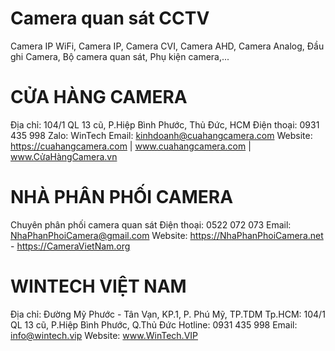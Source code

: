 # Camera quan sát CCTV
 Camera IP WiFi, Camera IP, Camera CVI, Camera AHD, Camera Analog, Đầu ghi Camera, Bộ camera quan sát, Phụ kiện camera,...


# CỬA HÀNG CAMERA 
Địa chỉ: 104/1 QL 13 cũ, P.Hiệp Bình Phước, Thủ Đức, HCM
Điện thoại: 0931 435 998 Zalo: WinTech
Email: kinhdoanh@cuahangcamera.com
Website: https://cuahangcamera.com | www.cuahangcamera.com | www.CửaHàngCamera.vn


# NHÀ PHÂN PHỐI CAMERA 
Chuyên phân phối camera quan sát
Điện thoại: 0522 072 073
Email: NhaPhanPhoiCamera@gmail.com
Website: https://NhaPhanPhoiCamera.net - https://CameraVietNam.org


# WINTECH VIỆT NAM 
Địa chỉ: Đường Mỹ Phước - Tân Vạn, KP.1, P. Phú Mỹ, TP.TDM
Tp.HCM: 104/1 QL 13 cũ, P.Hiệp Bình Phước, Q.Thủ Đức
Hotline: 0931 435 998
Email: info@wintech.vip 
Website: www.WinTech.VIP
